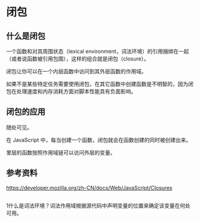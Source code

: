 # 闭包

## 什么是闭包
一个函数和对其周围状态（lexical environment，词法环境）的引用捆绑在一起（或者说函数被引用包围），这样的组合就是闭包（closure）。

闭包让你可以在一个内层函数中访问到其外层函数的作用域。 

如果不是某些特定任务需要使用闭包，在其它函数中创建函数是不明智的，因为闭包在处理速度和内存消耗方面对脚本性能具有负面影响。

## 闭包的应用
随处可见。

在 JavaScript 中，每当创建一个函数，闭包就会在函数创建的同时被创建出来。

里层的函数按照作用域链可以访问外层的变量。


## 参考资料
https://developer.mozilla.org/zh-CN/docs/Web/JavaScript/Closures

## 
1什么是词法环境？词法作用域根据源代码中声明变量的位置来确定该变量在何处可用。
